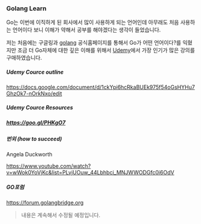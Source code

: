 ### Golang Learn

Go는 이번에 이직하게 된 회사에서 많이 사용하게 되는 언어인데 아무래도 처음 사용하는 언어이다 보니 이해가 약해서 공부를 해야겠다는 생각이 들었습니다.

저는 처음에는 구글링과 [golang]([https://golang.org](https://golang.org/)) 공식홈페이지를 통해서 Go가 어떤 언어이다?를 익혔지만 조금 더 Go자체에 대한 깊은 이해를 위해서 [Udemy](https://www.udemy.com/course/learn-how-to-code/learn/lecture/3993384?start=0#overview)에서 가장 인기가 많은 강의를 구매하였습니다.



##### Udemy Cource outline
https://docs.google.com/document/d/1ckYpi6hcRkaBUEk975f54oGsHYHu7GhzOk7-nOrkNxo/edit



##### Udemy Cource Resources

##### https://goo.gl/PHKgO7



##### 번외 (how to succeed)

Angela Duckworth

https://www.youtube.com/watch?v=wWok0YoVjKc&list=PLvjUOuw_44Lbhbci_MNJWWODGfc0i6OdV

##### GO포럼

https://forum.golangbridge.org


> 내용은 계속해서 수정될 예정입니다.

